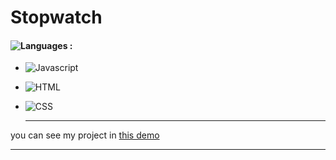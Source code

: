 # Stopwatch

#### ![Languages](https://img.shields.io/github/languages/count/zeynab-jalalian/Stopwatch) :
 - ![Javascript](https://img.shields.io/badge/javascript-yellow)
 - ![HTML](https://img.shields.io/badge/Html-orange)
 - ![CSS](https://img.shields.io/badge/Css-blue)
   
   ---
 you can see my project in [this demo](https://zeynab-jalalian.github.io/Stopwatch/)
  ___
